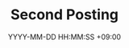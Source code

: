 ---
title: Second Posting
date: YYYY-MM-DD HH:MM:SS +09:00
Text: 테스트입니다
categories: [Github, Blog]
tags:
  [
    Github
    .
    .
    .
  ]
---